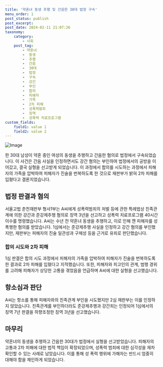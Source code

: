 ```yaml
---
title: '약혼녀 동생 추행 및 간음한 30대 법정 구속'
menu_order: 1
post_status: publish
post_excerpt: 
post_date: 2024-02-11 21:07:26
taxonomy:
    category:
        - 사회
    post_tag:
        - 약혼녀
        -  동생
        -  추행
        -  간음
        -  30대
        -  법정
        -  구속
        -  강간
        -  부인
        -  합의
        -  피해자
        -  가족
        -  2차 피해
        -  성폭력범죄
        -  징역
        -  성폭력 치료프로그램
custom_fields:
    field1: value 1
    field2: value 2
---
```


![Image](https://imgnews.pstatic.net/image/029/2024/02/11/0002854567_001_20240211175901071.jpg?type=w647)

한 30대 남성이 약혼 중인 여성의 동생을 추행하고 간음한 혐의로 법정에서 구속되었습니다. 이 사건은 간음 사실을 인정하면서도 강간 혐의는 부인하여 법정에서의 공방을 이어갔고, 결국 실형을 선고받게 되었습니다. 이 과정에서 합의를 시도하는 과정에서 피해자의 가족을 압박하여 피해자가 진술을 번복하도록 한 것으로 재판부가 밝혀 2차 피해를 입혔다고 결론지었습니다.
## 법정 판결과 혐의
서울고법 춘천재판부 형사1부는 A씨에게 성폭력범죄의 처벌 등에 관한 특례법상 친족관계에 의한 강간과 준강제추행 혐의로 징역 3년을 선고하고 성폭력 치료프로그램 40시간 이수를 명령했습니다. A씨는 수년 전 약혼녀 동생을 추행하고, 이로 인해 깬 피해자를 성폭행한 혐의를 받았습니다. 1심에서는 준강제추행 사실을 인정하고 강간 혐의를 부인했지만, 재판부는 피해자의 진술 일관성과 구체성 등을 근거로 유죄로 판단했습니다.
### 합의 시도와 2차 피해
1심 판결은 합의 시도 과정에서 피해자의 가족을 압박하여 피해자가 진술을 번복하도록 한 결과로 2차 피해를 입혔다고 지적했습니다. 또한, 피해자와 피고인의 관계, 범행 경위를 고려해 피해자가 상당한 고통을 겪었음을 언급하며 A씨에 대한 실형을 선고했습니다.
## 항소심과 판단
A씨는 항소를 통해 피해자와의 친족관계 부인을 시도했지만 2심 재판부는 이를 인정하지 않았습니다. 친족관계를 부인하더라도 준강제추행과 강간죄는 인정되어 1심에서의 징역 7년 판결을 하향조정한 징역 3년을 선고했습니다. 
## 마무리
약혼녀의 동생을 추행하고 간음한 30대가 법정에서 실형을 선고받았습니다. 피해자의 고통과 2차 피해에 대한 법적 책임이 확정되었으며, 성폭력 범죄에 대한 심각성을 재차 확인할 수 있는 사례로 남았습니다. 이를 통해 성 폭력 행위에 가해자는 반드시 엄중히 대해야 함을 재인하게 되었습니다.
